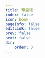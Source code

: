 ```yaml
---
title: 琪露诺
index: false
icon: book
pageInfo: false
editLink: false
prev: false
next: false
dir:
    order: 3
---
```

